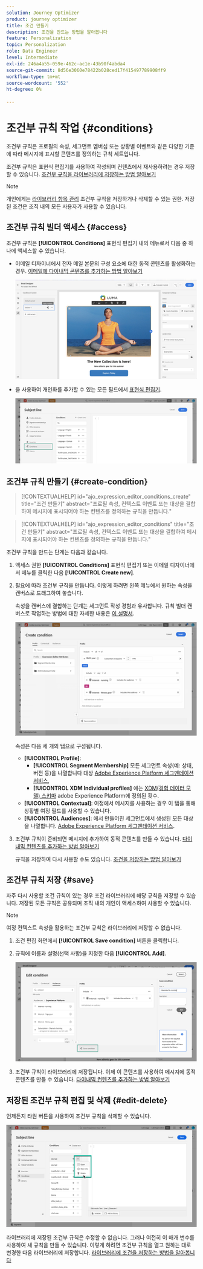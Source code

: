 ```yaml
---
solution: Journey Optimizer
product: journey optimizer
title: 조건 만들기
description: 조건을 만드는 방법을 알아봅니다
feature: Personalization
topic: Personalization
role: Data Engineer
level: Intermediate
exl-id: 246a4a55-059e-462c-ac1e-43b90f4abda4
source-git-commit: 8d56e3060e78422b028ced17f415497789908ff9
workflow-type: tm+mt
source-wordcount: '552'
ht-degree: 0%

---
```


# 조건부 규칙 작업 {#conditions}

조건부 규칙은 프로필의 속성, 세그먼트 멤버십 또는 상황별 이벤트와 같은 다양한 기준에 따라 메시지에 표시할 콘텐츠를 정의하는 규칙 세트입니다.

조건부 규칙은 표현식 편집기를 사용하여 작성되며 컨텐츠에서 재사용하려는 경우 저장할 수 있습니다. [조건부 규칙을 라이브러리에 저장하는 방법 알아보기](#save)

>[!NOTE]
>
>개인에게는 [라이브러리 항목 관리](../administration/ootb-product-profiles.md) 조건부 규칙을 저장하거나 삭제할 수 있는 권한. 저장된 조건은 조직 내의 모든 사용자가 사용할 수 있습니다.

## 조건부 규칙 빌더 액세스 {#access}

조건부 규칙은 **[!UICONTROL Conditions]** 표현식 편집기 내의 메뉴로서 다음 중 하나에 액세스할 수 있습니다.

* 이메일 디자이너에서 전자 메일 본문의 구성 요소에 대한 동적 콘텐츠를 활성화하는 경우. [이메일에 다이내믹 콘텐츠를 추가하는 방법 알아보기](dynamic-content.md#emails)

   ![](assets/conditions-access-email.png)

* 을 사용하여 개인화를 추가할 수 있는 모든 필드에서 [표현식 편집기](personalization-build-expressions.md).

   ![](assets/conditions-access-editor.png)

## 조건부 규칙 만들기 {#create-condition}

>[!CONTEXTUALHELP]
>id="ajo_expression_editor_conditions_create"
>title="조건 만들기"
>abstract="프로필 속성, 컨텍스트 이벤트 또는 대상을 결합하여 메시지에 표시되어야 하는 컨텐츠를 정의하는 규칙을 만듭니다."

>[!CONTEXTUALHELP]
>id="ajo_expression_editor_conditions"
>title="조건 만들기"
>abstract="프로필 속성, 컨텍스트 이벤트 또는 대상을 결합하여 메시지에 표시되어야 하는 컨텐츠를 정의하는 규칙을 만듭니다."

조건부 규칙을 만드는 단계는 다음과 같습니다.

1. 액세스 권한 **[!UICONTROL Conditions]** 표현식 편집기 또는 이메일 디자이너에서 메뉴를 클릭한 다음 **[!UICONTROL Create new]**.

1. 필요에 따라 조건부 규칙을 만듭니다. 이렇게 하려면 왼쪽 메뉴에서 원하는 속성을 캔버스로 드래그하여 놓습니다.

   속성을 캔버스에 결합하는 단계는 세그먼트 작성 경험과 유사합니다. 규칙 빌더 캔버스로 작업하는 방법에 대한 자세한 내용은 [이 설명서](https://experienceleague.adobe.com/docs/experience-platform/segmentation/ui/segment-builder.html?lang=en#rule-builder-canvas).

   ![](assets/conditions-create.png)

   속성은 다음 세 개의 탭으로 구성됩니다.

   * **[!UICONTROL Profile]**:
      * **[!UICONTROL Segment Membership]** 모든 세그먼트 속성(예: 상태, 버전 등)을 나열합니다 대상 [Adobe Experience Platform 세그멘테이션 서비스](https://experienceleague.adobe.com/docs/experience-platform/segmentation/home.html),
      * **[!UICONTROL XDM Individual profiles]** 에는 [XDM(경험 데이터 모델) 스키마](https://experienceleague.adobe.com/docs/experience-platform/xdm/home.html) adobe Experience Platform에 정의된 횟수.
   * **[!UICONTROL Contextual]**: 여정에서 메시지를 사용하는 경우 이 탭을 통해 상황별 여정 필드를 사용할 수 있습니다.
   * **[!UICONTROL Audiences]**: 에서 만들어진 세그먼트에서 생성된 모든 대상을 나열합니다. [Adobe Experience Platform 세그멘테이션 서비스](https://experienceleague.adobe.com/docs/experience-platform/segmentation/home.html).

1. 조건부 규칙이 준비되면 메시지에 추가하여 동적 콘텐츠를 만들 수 있습니다. [다이내믹 컨텐츠를 추가하는 방법 알아보기](dynamic-content.md)

   규칙을 저장하여 다시 사용할 수도 있습니다. [조건을 저장하는 방법 알아보기](#save)

## 조건부 규칙 저장 {#save}

자주 다시 사용할 조건 규칙이 있는 경우 조건 라이브러리에 해당 규칙을 저장할 수 있습니다. 저장된 모든 규칙은 공유되며 조직 내의 개인이 액세스하여 사용할 수 있습니다.

>[!NOTE]
>
>여정 컨텍스트 속성을 활용하는 조건부 규칙은 라이브러리에 저장할 수 없습니다.

1. 조건 편집 화면에서 **[!UICONTROL Save condition]** 버튼을 클릭합니다.

1. 규칙에 이름과 설명(선택 사항)을 지정한 다음 **[!UICONTROL Add]**.

   ![](assets/conditions-name-description.png)

1. 조건부 규칙이 라이브러리에 저장됩니다. 이제 이 콘텐츠를 사용하여 메시지에 동적 콘텐츠를 만들 수 있습니다. [다이내믹 컨텐츠를 추가하는 방법 알아보기](dynamic-content.md)

## 저장된 조건부 규칙 편집 및 삭제 {#edit-delete}

언제든지 타원 버튼을 사용하여 조건부 규칙을 삭제할 수 있습니다.

![](assets/conditions-open.png)

라이브러리에 저장된 조건부 규칙은 수정할 수 없습니다. 그러나 여전히 이 매개 변수를 사용하여 새 규칙을 만들 수 있습니다. 이렇게 하려면 조건부 규칙을 열고 원하는 대로 변경한 다음 라이브러리에 저장합니다. [라이브러리에 조건을 저장하는 방법을 알아봅니다](#save)
